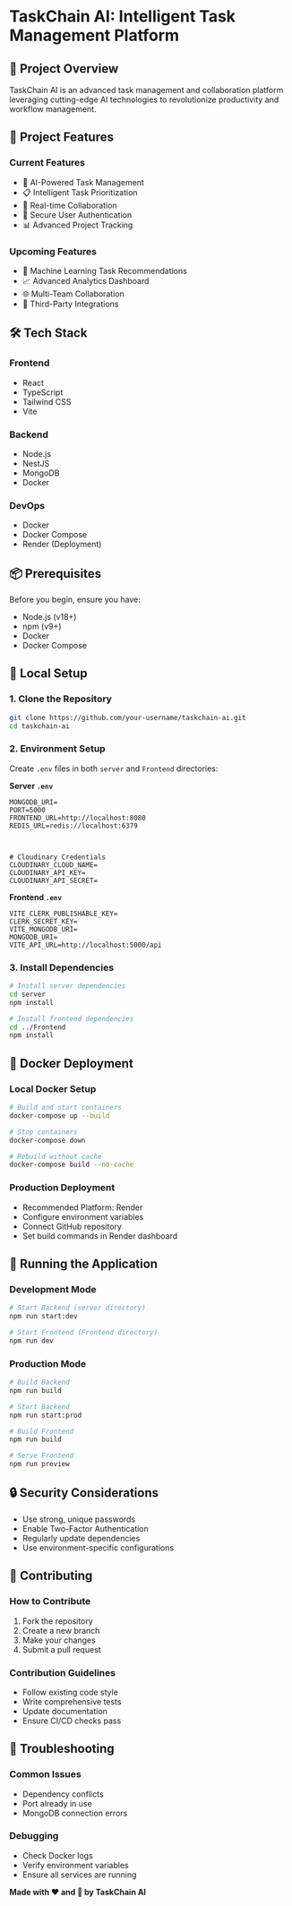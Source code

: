 # TaskChain AI: Intelligent Task Management Platform

## 🚀 Project Overview
TaskChain AI is an advanced task management and collaboration platform leveraging cutting-edge AI technologies to revolutionize productivity and workflow management.

## 🌟 Project Features

### Current Features
- 🤖 AI-Powered Task Management
- 📋 Intelligent Task Prioritization
- 🔄 Real-time Collaboration
- 🔐 Secure User Authentication
- 📊 Advanced Project Tracking

### Upcoming Features
- 🧠 Machine Learning Task Recommendations
- 📈 Advanced Analytics Dashboard
- 🌐 Multi-Team Collaboration
- 🤝 Third-Party Integrations

## 🛠 Tech Stack

### Frontend
- React
- TypeScript
- Tailwind CSS
- Vite

### Backend
- Node.js
- NestJS
- MongoDB
- Docker

### DevOps
- Docker
- Docker Compose
- Render (Deployment)

## 📦 Prerequisites
Before you begin, ensure you have:
- Node.js (v18+)
- npm (v9+)
- Docker
- Docker Compose

## 🔧 Local Setup

### 1. Clone the Repository
```bash
git clone https://github.com/your-username/taskchain-ai.git
cd taskchain-ai
```

### 2. Environment Setup
Create `.env` files in both `server` and `Frontend` directories:

**Server `.env`**
```
MONGODB_URI=
PORT=5000
FRONTEND_URL=http://localhost:8080
REDIS_URL=redis://localhost:6379



# Cloudinary Credentials
CLOUDINARY_CLOUD_NAME=
CLOUDINARY_API_KEY=
CLOUDINARY_API_SECRET=
```

**Frontend `.env`**
```
VITE_CLERK_PUBLISHABLE_KEY=
CLERK_SECRET_KEY=
VITE_MONGODB_URI=
MONGODB_URI=
VITE_API_URL=http://localhost:5000/api

```

### 3. Install Dependencies
```bash
# Install server dependencies
cd server
npm install

# Install frontend dependencies
cd ../Frontend
npm install
```

## 🐳 Docker Deployment

### Local Docker Setup
```bash
# Build and start containers
docker-compose up --build

# Stop containers
docker-compose down

# Rebuild without cache
docker-compose build --no-cache
```

### Production Deployment
* Recommended Platform: Render
* Configure environment variables
* Connect GitHub repository
* Set build commands in Render dashboard

## 🚀 Running the Application

### Development Mode
```bash
# Start Backend (server directory)
npm run start:dev

# Start Frontend (Frontend directory)
npm run dev
```

### Production Mode
```bash
# Build Backend
npm run build

# Start Backend
npm run start:prod

# Build Frontend
npm run build

# Serve Frontend
npm run preview
```

## 🔒 Security Considerations
* Use strong, unique passwords
* Enable Two-Factor Authentication
* Regularly update dependencies
* Use environment-specific configurations

## 🤝 Contributing

### How to Contribute
1. Fork the repository
2. Create a new branch
3. Make your changes
4. Submit a pull request

### Contribution Guidelines
* Follow existing code style
* Write comprehensive tests
* Update documentation
* Ensure CI/CD checks pass

## 🐛 Troubleshooting

### Common Issues
* Dependency conflicts
* Port already in use
* MongoDB connection errors

### Debugging
* Check Docker logs
* Verify environment variables
* Ensure all services are running





**Made with ❤️ and 🧠 by TaskChain AI**